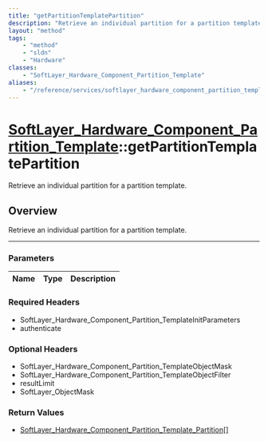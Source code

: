 ```yaml
---
title: "getPartitionTemplatePartition"
description: "Retrieve an individual partition for a partition template."
layout: "method"
tags:
    - "method"
    - "sldn"
    - "Hardware"
classes:
    - "SoftLayer_Hardware_Component_Partition_Template"
aliases:
    - "/reference/services/softlayer_hardware_component_partition_template/getPartitionTemplatePartition"
---
```

# [SoftLayer_Hardware_Component_Partition_Template](/reference/services/SoftLayer_Hardware_Component_Partition_Template)::getPartitionTemplatePartition


Retrieve an individual partition for a partition template.


## Overview 
Retrieve an individual partition for a partition template.

-----

### Parameters 
|Name | Type | Description |
| --- | --- | --- |


### Required Headers
* SoftLayer_Hardware_Component_Partition_TemplateInitParameters
* authenticate


### Optional Headers
* SoftLayer_Hardware_Component_Partition_TemplateObjectMask
* SoftLayer_Hardware_Component_Partition_TemplateObjectFilter
* resultLimit
* SoftLayer_ObjectMask

### Return Values
* <a href='/reference/datatypes/SoftLayer_Hardware_Component_Partition_Template_Partition'>SoftLayer_Hardware_Component_Partition_Template_Partition[] </a>




